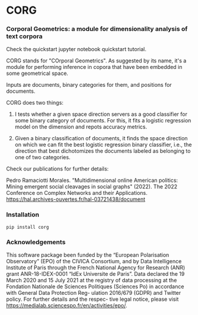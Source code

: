 # CORG
### Corporal Geometrics: a module for dimensionality analysis of text corpora

Check the quickstart jupyter notebook quickstart tutorial.

CORG stands for "COrporal Geometrics". As suggested by its name, it's a module for performing inference in copora that have been embedded in some geometrical space.

Inputs are documents, binary categories for them, and positions for documents.

CORG does two things:

1) I tests whether a given space direction servers as a good classifier for some binary category of documents. For this, it fits a logistic regression model on the dimension and repots accuracy metrics.

2) Given a binary classification of documents, it finds the space direction on which we can fit the best logistic regression binary classifier, i.e., the direction that best dichotomizes the documents labeled as belonging to one of two categories.

Check our publications for further details:

Pedro Ramaciotti Morales. "Multidimensional online American politics: Mining emergent social cleavages in social graphs" (2022). The 2022 Conference on Complex Networks and their Applications.
https://hal.archives-ouvertes.fr/hal-03721438/document

### Installation

    pip install corg

### Acknowledgements

This software package been funded by the “European Polarisation Observatory” (EPO) of the CIVICA Consortium, and by Data Intelligence Institute of Paris through the French National Agency for Research (ANR) grant ANR-18-IDEX-0001 “IdEx Universite de Paris”. Data declared the 19 March 2020 and 15 July 2021 at the registry of data processing at the Fondation Nationale de Sciences Politiques (Sciences Po) in accordance with General Data Protection Reg- ulation 2016/679 (GDPR) and Twitter policy. For further details and the respec- tive legal notice, please visit https://medialab.sciencespo.fr/en/activities/epo/.
